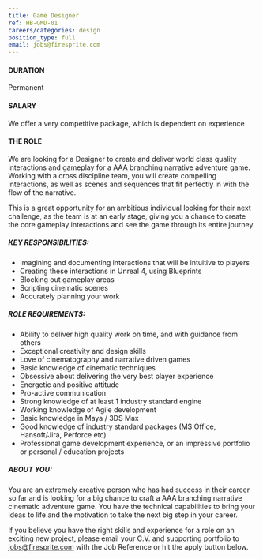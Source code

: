 ```yaml
---
title: Game Designer
ref: HB-GMD-01
careers/categories: design
position_type: full
email: jobs@firesprite.com
---
```

#### DURATION

Permanent

#### SALARY

We offer a very competitive package, which is dependent on experience

#### THE ROLE

We are looking for a Designer to create and deliver world class quality interactions and gameplay for a AAA branching narrative adventure game. Working with a cross discipline team, you will create compelling interactions, as well as scenes and sequences that fit perfectly in with the flow of the narrative.  

This is a great opportunity for an ambitious individual looking for their next challenge, as the team is at an early stage, giving you a chance to create the core gameplay interactions and see the game through its entire journey. 

##### **KEY RESPONSIBILITIES:**

* Imagining and documenting interactions that will be intuitive to players
* Creating these interactions in Unreal 4, using Blueprints
* Blocking out gameplay areas
* Scripting cinematic scenes
* Accurately planning your work

##### **ROLE REQUIREMENTS:**

* Ability to deliver high quality work on time, and with guidance from others
* Exceptional creativity and design skills
* Love of cinematography and narrative driven games
* Basic knowledge of cinematic techniques
* Obsessive about delivering the very best player experience
* Energetic and positive attitude
* Pro-active communication
* Strong knowledge of at least 1 industry standard engine
* Working knowledge of Agile development
* Basic knowledge in Maya / 3DS Max
* Good knowledge of industry standard packages (MS Office, Hansoft/Jira, Perforce etc)
* Professional game development experience, or an impressive portfolio or personal / education projects 

##### **ABOUT YOU:**

You are an extremely creative person who has had success in their career so far and is looking for a big chance to craft a AAA branching narrative cinematic adventure game.  You have the technical capabilities to bring your ideas to life and the motivation to take the next big step in your career. 

If you believe you have the right skills and experience for a role on an exciting new project, please email your C.V. and supporting portfolio to[ jobs@firesprite.com](mailto:jobs@firesprite.com) with the Job Reference or hit the apply button below.